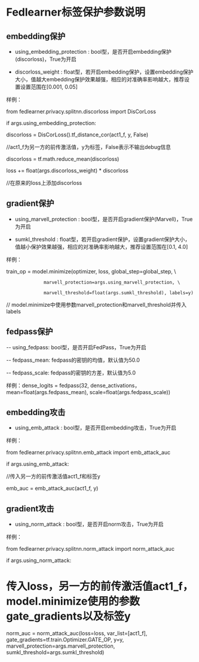 # Fedlearner标签保护参数说明

## embedding保护

- using_embedding_protection : bool型，是否开启embedding保护(discorloss)，True为开启

- discorloss_weight : float型，若开启embedding保护，设置embedding保护大小，值越大embedding保护效果越强，相应的对准确率影响越大，推荐设置设置范围在[0.001, 0.05]

样例：

from fedlearner.privacy.splitnn.discorloss import DisCorLoss

if args.using_embedding_protection:

  discorloss = DisCorLoss().tf_distance_cor(act1_f, y, False)

  //act1_f为另一方的前传激活值，y为标签，False表示不输出debug信息

  discorloss = tf.math.reduce_mean(discorloss)

  loss += float(args.discorloss_weight) * discorloss

//在原来的loss上添加discorloss

## gradient保护

- using_marvell_protection : bool型，是否开启gradient保护(Marvell)，True为开启

- sumkl_threshold : float型，若开启gradient保护，设置gradient保护大小，值越小保护效果越强，相应的对准确率影响越大，推荐设置范围在[0.1, 4.0]

样例：

train_op = model.minimize(optimizer, loss, global_step=global_step, \ 

                  marvell_protection=args.using_marvell_protection, \ 

                  marvell_threshold=float(args.sumkl_threshold), labels=y) 

// model.minimize中使用参数marvell_protection和marvell_threshold并传入labels

## fedpass保护

-- using_fedpass: bool型，是否开启FedPass，True为开启

-- fedpass_mean: fedpass的密钥的均值，默认值为50.0

-- fedpass_scale: fedpass的密钥的方差，默认值为5.0

样例：dense_logits = fedpass(32, dense_activations， mean=float(args.fedpass_mean), scale=float(args.fedpass_scale))

## embedding攻击

- using_emb_attack : bool型，是否开启embedding攻击，True为开启

样例：

from fedlearner.privacy.splitnn.emb_attack import emb_attack_auc

if args.using_emb_attack:

  //传入另一方的前传激活值act1_f和标签y

  emb_auc = emb_attack_auc(act1_f, y)

## gradient攻击

- using_norm_attack : bool型，是否开启norm攻击，True为开启

样例：

from fedlearner.privacy.splitnn.norm_attack import norm_attack_auc

if args.using_norm_attack:

# 传入loss，另一方的前传激活值act1_f，model.minimize使用的参数gate_gradients以及标签y

  norm_auc = norm_attack_auc(loss=loss, var_list=[act1_f], gate_gradients=tf.train.Optimizer.GATE_OP, y=y, marvell_protection=args.marvell_protection, sumkl_threshold=args.sumkl_threshold)
